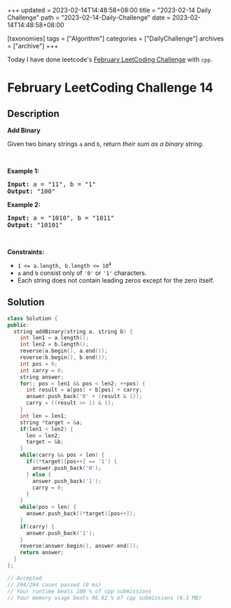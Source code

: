 +++
updated = 2023-02-14T14:48:58+08:00
title = "2023-02-14 Daily Challenge"
path = "2023-02-14-Daily-Challenge"
date = 2023-02-14T14:48:58+08:00

[taxonomies]
tags = ["Algorithm"]
categories = ["DailyChallenge"]
archives = ["archive"]
+++

Today I have done leetcode's [February LeetCoding Challenge](https://leetcode.com/problems/add-binary/) with `cpp`.

<!-- more -->

# February LeetCoding Challenge 14

## Description

**Add Binary**

<p>Given two binary strings <code>a</code> and <code>b</code>, return <em>their sum as a binary string</em>.</p>

<p>&nbsp;</p>
<p><strong class="example">Example 1:</strong></p>
<pre><strong>Input:</strong> a = "11", b = "1"
<strong>Output:</strong> "100"
</pre><p><strong class="example">Example 2:</strong></p>
<pre><strong>Input:</strong> a = "1010", b = "1011"
<strong>Output:</strong> "10101"
</pre>
<p>&nbsp;</p>
<p><strong>Constraints:</strong></p>

<ul>
	<li><code>1 &lt;= a.length, b.length &lt;= 10<sup>4</sup></code></li>
	<li><code>a</code> and <code>b</code> consist&nbsp;only of <code>&#39;0&#39;</code> or <code>&#39;1&#39;</code> characters.</li>
	<li>Each string does not contain leading zeros except for the zero itself.</li>
</ul>


## Solution

``` cpp
class Solution {
public:
  string addBinary(string a, string b) {
    int len1 = a.length();
    int len2 = b.length();
    reverse(a.begin(), a.end());
    reverse(b.begin(), b.end());
    int pos = 0;
    int carry = 0;
    string answer;
    for(; pos < len1 && pos < len2; ++pos) {
      int result = a[pos] + b[pos] + carry;
      answer.push_back('0' + (result & 1));
      carry = ((result >> 1) & 1);
    }
    int len = len1;
    string *target = &a;
    if(len1 < len2) {
      len = len2;
      target = &b;
    }
    while(carry && pos < len) {
      if((*target)[pos++] == '1') {
        answer.push_back('0');
      } else {
        answer.push_back('1');
        carry = 0;
      }
    }
    while(pos < len) {
      answer.push_back((*target)[pos++]);
    }
    if(carry) {
      answer.push_back('1');
    }
    reverse(answer.begin(), answer.end());
    return answer;
  }
};

// Accepted
// 294/294 cases passed (0 ms)
// Your runtime beats 100 % of cpp submissions
// Your memory usage beats 96.62 % of cpp submissions (6.1 MB)
```
